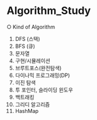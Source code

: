 # Algorithm_Study
○ Kind of Algorithm
1. DFS (스택)
2. BFS (큐)
3. 문자열
4. 구현/시뮬레이션
5. 브루트포스(완전탐색)
6. 다이나믹 프로그래밍(DP)
7. 이진 탐색
8. 투 포인터, 슬라이딩 윈도우
9. 백트래킹
10. 그리디 알고리즘
11. HashMap
